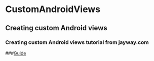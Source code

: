 # CustomAndroidViews

## Creating custom Android views
### Creating custom Android views tutorial from jayway.com
###[Guide](http://www.jayway.com/2012/06/25/creating-custom-android-views-part-1-extending-standard-views-and-adding-new-xml-attributes/)